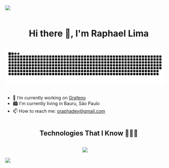 <!-- horizontal divider (gradient) -->
<img src="https://user-images.githubusercontent.com/73097560/115834477-dbab4500-a447-11eb-908a-139a6edaec5c.gif">

<div id="user-content-toc">
  <ul align="center">
    <summary>
      <h1 style="display: inline-block">
        Hi there 🤘, I'm Raphael Lima
      </h1>
    </summary>
  </ul>
</div>

<!-- snake -->
<div align="center">
    <img src="https://github.com/1999AZZAR/1999AZZAR/raw/readme/resources/grid-snake.svg" alt="snake">
</div>

<br />

- 🚀 I’m currently working on [Grafeno](https://www.linkedin.com/company/grafenodigital)
- 🏙️ I'm currently living in Bauru, São Paulo
- 📫 How to reach me: oraphadev@gmail.com

<div id="user-content-toc">
  <ul align="center">
    <summary>
      <h2 style="display: inline-block">
        Technologies That I Know 👨🏻‍💻
      </h2>
    </summary>
  </ul>
</div>

<!-- tech stack icons -->
<p align="center">
  <a href="https://skillicons.dev">
    <img src="https://skillicons.dev/icons?i=js,ts,react,vue,nextjs,nuxtjs,nestjs,nodejs,php,laravel,docker,aws,git,css,tailwind,bootstrap,figma,github,html,linux,mysql,mongodb,postgres,postman,wordpress,vscode&perline=13" />
  </a>
</p>

<!-- horizontal divider (gradient) -->
<img src="https://user-images.githubusercontent.com/73097560/115834477-dbab4500-a447-11eb-908a-139a6edaec5c.gif">
